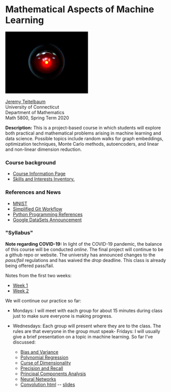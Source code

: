 # Mathematical Aspects of Machine Learning

![](HAL.jpg)

[Jeremy Teitelbaum](http://jeremy9959.net)<br>
University of Connecticut<br>
Department of Mathematics<br>
Math 5800, Spring Term 2020<br>
 
**Description:**  This is a project-based course in which students will explore both practical and mathematical problems arising in machine learning and data science.  Possible topics include random walks for graph embeddings, optimization techniques, Monte Carlo methods, autoencoders, and linear and non-linear dimension reduction.

### Course background

- [Course Information Page](CourseInfo.md) 
- [Skills and Interests Inventory.](SkillsAndInterests.md)

### References and News

- [MNIST](notebooks/MNISTQuickLook.html)
- [Simplified Git Workflow](notebooks/QuickGitWorkflow.md)
- [Python Programming References](ProgrammingReferences.md)
- [Google DataSets Announcement](https://blog.google/products/search/discovering-millions-datasets-web/)

### "Syllabus"

**Note regarding COVID-19:** In light of the COVID-19 pandemic, the balance of this course will
be conducted *online*.  The final project will continue to be a github repo or website.  The university
has announced changes to the *pass/fail* regulations and has waived  the *drop* deadline. This class
is already being offered pass/fail.

Notes from the first two weeks:

- [Week 1](Week1.md)
- [Week 2](Week2.md)

We will continue our practice so far:

- Mondays: I will meet with each group for about 15 minutes during class just to make sure everyone is making progress.
- Wednesdays: Each group will present where they are to the class.  The rules are that everyone in the group must speak- Fridays: I will usually give a brief presentation on a topic in machine learning.  So far I've discussed:

	- [Bias and Variance](notebooks/BiasVariance.html)
	- [Polynomial Regression](notebooks/PolynomialRegression.html)  
	- [Curse of Dimensionality](notebooks/CurseOfDimensionality.html)
	- [Precision and Recall](notebooks/PrecisionRecall.html)
    - [Principal Components Analysis](notebooks/PCA.html)
    - [Neural Networks](notebooks/NNNotes.pdf)
	- [Convolution html](notebooks/Convolution.html) -- [slides](notebooks/Convolution.slides.html)
